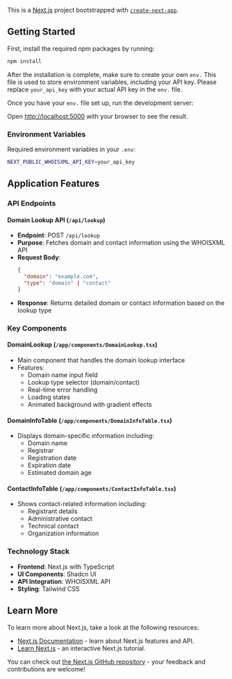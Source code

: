 This is a [Next.js](https://nextjs.org) project bootstrapped with [`create-next-app`](https://nextjs.org/docs/app/api-reference/cli/create-next-app).

## Getting Started

First, install the required npm packages by running:

```bash
npm install
```

After the installation is complete, make sure to create your own `env.` This file is used to store environment variables, including your API key. Please replace `your_api_key` with your actual API key in the `env.` file.

Once you have your `env.` file set up, run the development server:


Open [http://localhost:5000](http://localhost:5000) with your browser to see the result.

### Environment Variables

Required environment variables in your `.env`:
```bash
NEXT_PUBLIC_WHOISXML_API_KEY=your_api_key
```

## Application Features

### API Endpoints

#### Domain Lookup API (`/api/lookup`)
- **Endpoint**: POST `/api/lookup`
- **Purpose**: Fetches domain and contact information using the WHOISXML API
- **Request Body**:
  ```json
  {
    "domain": "example.com",
    "type": "domain" | "contact"
  }
  ```
- **Response**: Returns detailed domain or contact information based on the lookup type

### Key Components

#### DomainLookup (`/app/components/DomainLookup.tsx`)
- Main component that handles the domain lookup interface
- Features:
  - Domain name input field
  - Lookup type selector (domain/contact)
  - Real-time error handling
  - Loading states
  - Animated background with gradient effects

#### DomainInfoTable (`/app/components/DomainInfoTable.tsx`)
- Displays domain-specific information including:
  - Domain name
  - Registrar
  - Registration date
  - Expiration date
  - Estimated domain age

#### ContactInfoTable (`/app/components/ContactInfoTable.tsx`)
- Shows contact-related information including:
  - Registrant details
  - Administrative contact
  - Technical contact
  - Organization information

### Technology Stack

- **Frontend**: Next.js with TypeScript
- **UI Components**: Shadcn UI
- **API Integration**: WHOISXML API
- **Styling**: Tailwind CSS



## Learn More

To learn more about Next.js, take a look at the following resources:

- [Next.js Documentation](https://nextjs.org/docs) - learn about Next.js features and API.
- [Learn Next.js](https://nextjs.org/learn) - an interactive Next.js tutorial.

You can check out [the Next.js GitHub repository](https://github.com/vercel/next.js) - your feedback and contributions are welcome!
